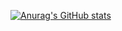 [![Anurag's GitHub stats](https://github-readme-stats.vercel.app/api?username=NikolaMrkic)](https://github.com/NikolaMrkic/github-readme-stats)
